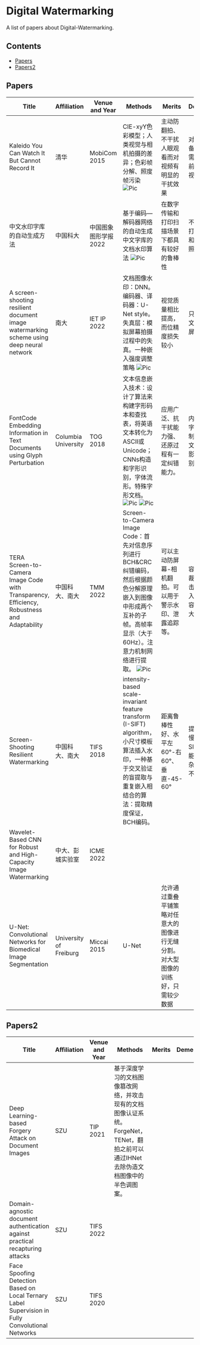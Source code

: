 # Digital Watermarking
A list of papers about Digital-Watermarking.
## Contents
- [Papers](#papers)
- [Papers2](#papers2)

## Papers
 | Title | Affiliation | Venue and Year | Methods | Merits | Demerits | Link | Database | Code |
 | ----- | ----------- | -------------- | ------- | ------ | -------- | ---- | ------ | ---- |
 | Kaleido You Can Watch It But Cannot Record It | 清华 | MobiCom 2015 | CIE-xyY色彩模型；人类视觉与相机拍摄的差异；色彩帧分解、照度帧污染 ![Pic](https://BBP52.github.io/pic/CIE.jpg) | 主动防翻拍、不干扰人眼观看而对视频有明显的干扰效果 | 对显示设备有较高需求，目前只针对视频 | [Paper](https://dl.acm.org/doi/10.1145/2789168.2790106) | | |
 | 中文水印字库的自动生成方法 | 中国科大 | 中国图象图形学报 2022 | 基于编码—解码器网络的自动生成中文字库的文档水印算法 ![Pic](https://BBP52.github.io/pic/Network_1.jpg) | 在数字传输和打印扫描场景下都具有较好的鲁棒性 | 不适用于打印拍照和屏幕拍照的场景 | [Paper](http://www.cjig.cn/html/2022/1/20220118.htm) | | |
 | A screen-shooting resilient document image watermarking scheme using deep neural network | 南大 | IET IP 2022 | 文档图像水印：DNN。编码器、译码器：U-Net style。失真层：模拟屏幕拍摄过程中的失真。一种嵌入强度调整策略 ![Pic](https://BBP52.github.io/pic/Network_2_1.jpg) | 视觉质量相比提高，而位精度损失较小 | 只针对英文文档和屏幕拍摄 | [Paper](https://ietresearch.onlinelibrary.wiley.com/doi/epdf/10.1049/ipr2.12653) | [DocImgEN](https://github.com/gslxr/Document-image-watermarking) | [code](https://github.com/gslxr/Document-image-watermarking) |
 | FontCode Embedding Information in Text Documents using Glyph Perturbation | Columbia University | TOG 2018 | 文本信息嵌入技术：设计了算法来构建字形码本和查找表，将英语文本转化为ASCII或Unicode；CNNs构造和字形识别，字体流形。特殊字形文档。 ![Pic](https://BBP52.github.io/pic/Network_3.jpg) ![Pic](https://BBP52.github.io/pic/Network_3_2.jpg) | 应用广泛、抗干扰能力强、还原过程有一定纠错能力。 | 内存大、字体限制、打印文本褶皱影响识别。 | [Paper](https://dl.acm.org/doi/10.1145/3152823) | | |
 | TERA Screen-to-Camera Image Code with Transparency, Efficiency, Robustness and Adaptability | 中国科大、南大 | TMM 2022 | Screen-to-Camera Image Code：首先对信息序列进行BCH&CRC纠错编码，然后根据颜色分解原理嵌入到图像中形成两个互补的子帧。高帧率显示（大于60Hz）。注意力机制网络进行提取。 ![Pic](https://BBP52.github.io/pic/Network_4.jpg) | 可以主动防屏幕-相机翻拍。可以用于警示水印、泄露追踪等。 | 容易受到裁剪攻击、可嵌入的信息容量不大。 | [Paper](https://ieeexplore.ieee.org/document/9362313) | [COCO](http://mscoco.org/)| |
 | Screen-Shooting Resilient Watermarking | 中国科大、南大 | TIFS 2018 | intensity-based scale-invariant feature transform (I-SIFT) algorithm，小尺寸模板算法插入水印，一种基于交叉验证的盲提取与重复嵌入相结合的算法：提取精度保证，BCH编码。 | 距离鲁棒性好、水平左60°-右60°、垂直-45-60° | 提取过程慢、SIFT：仅能处理复杂纹理、不能文本 | [Paper](https://ieeexplore.ieee.org/document/8513859) | [labtiff](https://sipi.usc.edu/database/) | [code](https://gitlab.com/libtiff/libtiff) |
 | Wavelet-Based CNN for Robust and High-Capacity Image Watermarking | 中大、彭城实验室 | ICME 2022 | | | | [Paper](https://ieeexplore.ieee.org/document/9859725) | | |
 | U-Net: Convolutional Networks for Biomedical Image Segmentation | University of Freiburg | Miccai 2015 | U-Net | 允许通过重叠平铺策略对任意大的图像进行无缝分割。对大型图像的训练好，只需较少数据 | | [Paper](https://ieeexplore.ieee.org/document/9859725) | | [U-net](http://lmb.informatik.uni-freiburg.de/people/ronneber/u-net) |

## Papers2
 | Title | Affiliation | Venue and Year | Methods | Merits | Demerits | Link | Database | Code |
 | ----- | ----------- | -------------- | ------- | ------ | -------- | ---- | ------ | ---- |
 | Deep Learning-based Forgery Attack on Document Images | SZU | TIP 2021 |  基于深度学习的文档图像篡改网络，并攻击现有的文档图像认证系统。ForgeNet，TENet，翻拍之前可以通过IHNet去除伪造文档图像中的半色调图案。 |  |  | [Paper](https://ieeexplore.ieee.org/document/9540787) | | |
 | Domain-agnostic document authentication against practical recapturing attacks | SZU | TIFS 2022 | |  |  | [Paper](https://ieeexplore.ieee.org/document/9851649) | | |
 | Face Spoofing Detection Based on Local Ternary Label Supervision in Fully Convolutional Networks | SZU | TIFS 2020 | |  |  | [Paper](https://ieeexplore.ieee.org/document/9056824) | | |
